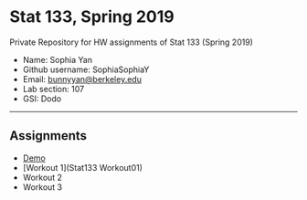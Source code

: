 # Stat 133, Spring 2019

Private Repository for HW assignments of Stat 133 (Spring 2019)

- Name: Sophia Yan
- Github username: SophiaSophiaY
- Email: bunnyyan@berkeley.edu
- Lab section: 107
- GSI: Dodo

-----

## Assignments

- [Demo](demo)
- [Workout 1](Stat133 Workout01)
- Workout 2
- Workout 3


